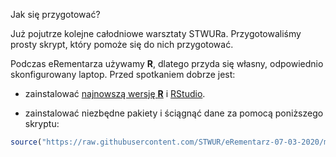 Jak się przygotować?

Już pojutrze kolejne całodniowe warsztaty STWURa. Przygotowaliśmy prosty skrypt, który pomoże się do nich przygotować.

Podczas eRementarza używamy **R**, dlatego przyda się własny, odpowiednio skonfigurowany laptop. Przed spotkaniem dobrze jest:

* zainstalować [najnowszą wersję **R**](https://cran.r-project.org/) i [RStudio](https://www.rstudio.com/products/rstudio/download/).

* zainstalować niezbędne pakiety i ściągnąć dane za pomocą poniższego skryptu:

```R
source("https://raw.githubusercontent.com/STWUR/eRementarz-07-03-2020/master/configure.R")
```